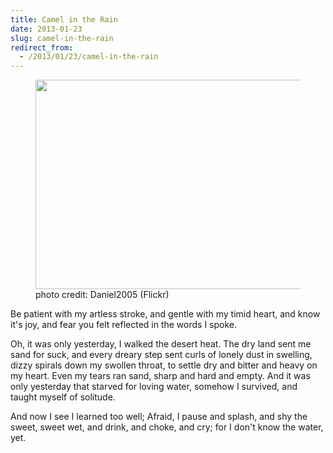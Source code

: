 ```yaml
---
title: Camel in the Rain
date: 2013-01-23
slug: camel-in-the-rain
redirect_from:
  - /2013/01/23/camel-in-the-rain
---
```


<figure><img alt="" src="http://farm2.staticflickr.com/1289/4657366229_5e2ea85435.jpg" width="500" height="335" /><figcaption>photo credit: Daniel2005 (Flickr)</figcaption></figure>

Be patient with my artless stroke,
and gentle with my timid heart,
and know it's joy, and fear you felt
reflected in the words I spoke.

Oh, it was only yesterday,
I walked the desert heat.
The dry land sent me sand for suck,
and every dreary step
sent curls of lonely dust
in swelling, dizzy spirals
down my swollen throat,
to settle dry and bitter
and heavy on my heart.
Even my tears ran sand,
sharp and hard and empty.
And it was only yesterday
that starved for loving water,
somehow I survived,
and taught myself of solitude.

And now I see I learned too well;
Afraid, I pause and splash,
and shy the sweet, sweet wet,
and drink, and choke, and cry;
for I don't know the water, yet.